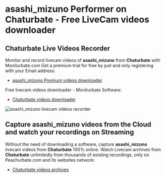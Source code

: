 # asashi_mizuno Performer on Chaturbate - Free LiveCam videos downloader

## Chaturbate Live Videos Recorder

Monitor and record livecam videos of **asashi_mizuno** from **Chaturbate** with Moniturbate.com
Get a premium trial for free by just and only registering with your Email address:
* [asashi_mizuno Premium videos downloader](https://moniturbate.com/request-demo-licence-key.html)

Free livecam videos downloader - Moniturbate Software:
* [Chaturbate videos downloader](https://moniturbate.com/moniturbate-download-software.html)

![asashi_mizuno livecam videos recorder](https://peachurnet.com/templates/moniturbate-software.png)


## Capture asashi_mizuno videos from the Cloud and watch your recordings on Streaming

Without the need of downloading a software, capture **asashi_mizuno** livecam videos from **Chaturbate** 100% online.
Watch Livecam archives from **Chaturbate** unlimitedly from thousands of existing recordings, only on Peachurbate.com and its websites network:
* [Chaturbate videos archives](https://peachurnet.com/)